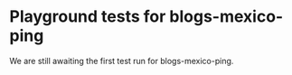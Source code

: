 # Playground tests for blogs-mexico-ping
We are still awaiting the first test run for blogs-mexico-ping.
